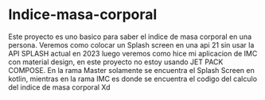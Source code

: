 # Indice-masa-corporal
Este proyecto es uno basico para saber el indice de masa corporal en una persona.
Veremos como colocar un Splash screen en una api 21 sin usar la API SPLASH actual en 2023
luego veremos como hice mi aplicacion de IMC con material design, en este proyecto no estoy usando 
JET PACK COMPOSE.
En la rama Master solamente se encuentra el Splash Screen en kotlin, mientras en la rama IMC es donde
se encuentra el codigo del calculo del indice de masa corporal Xd
